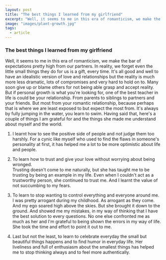 ```yaml
---
layout: post
title: "The best things I learned from my girlfriend"
excerpt: "Well, it seems to me in this era of romanticism, we make the bar of expectations pretty high from our partners."
image: "images/plant-growth.jpg"
tags: 
  - article
---
```


### The best things I learned from my girlfriend

Well, it seems to me in this era of romanticism, we make the bar of expectations pretty high from our partners. In reality, we forget even the little small things they do for us is a gift, every time. It's all good and well to have an idealistic version of love and relationships but the reality is much more less dramatic, lots of compromises and very hard to hold on to. Many soon give up or blame others for not being able grasp and accept reality. But if personal growth is what you're looking for, one of the best teacher in life is could be your relationship. From parents to siblings to partners and your friends. But most from your romantic relationship, because perhaps that is where we are least exposed to but expect the most from. It's always by fully jumping in the water, you learn to swim.
Having said that, here's a couple of things I am grateful for and the things she made me understand about myself and the world. 
1. I learnt how to see the positive side of people and not judge them too harshly. For a cynic like myself who used to find the flaws in someone's personality at first, it has helped me a lot to be more optimistic about life and people.   

2. To learn how to trust and give your love without worrying about being wronged.  
Trusting doesn't come to me naturally, but she has taught me to be trusting by being an example in my life. Even when I couldn't act as a trustworthy person, she continued to trust me. And I learnt the value of not succumbing to my fears.
3. To learn to stop wanting to control everything and everyone around me.  
I was pretty arrogant during my childhood. As arrogant as they come. And my ego soared high above the skies. But she brought it down to the ground. And showed me my mistakes, in my way of thinking that I have the best solution to every questions. No one else confronted me as much as her and I'm grateful to being shown the errors in my way of life. She took the time and effort to point it out to me. 

4. Last but not the least, to learn to celebrate everyday the small but beautiful things happens and to find humor in everyday life. Her liveliness and full of enthusiasm about the smallest things has helped me to stop thinking always and to feel more authentically. 

